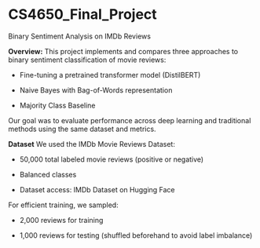 # CS4650_Final_Project

Binary Sentiment Analysis on IMDb Reviews

**Overview:**
This project implements and compares three approaches to binary sentiment classification of movie reviews:

- Fine-tuning a pretrained transformer model (DistilBERT)

- Naive Bayes with Bag-of-Words representation

- Majority Class Baseline

Our goal was to evaluate performance across deep learning and traditional methods using the same dataset and metrics.

**Dataset**
We used the IMDb Movie Reviews Dataset:

- 50,000 total labeled movie reviews (positive or negative)

- Balanced classes

- Dataset access: IMDb Dataset on Hugging Face

For efficient training, we sampled:

- 2,000 reviews for training

- 1,000 reviews for testing (shuffled beforehand to avoid label imbalance)
